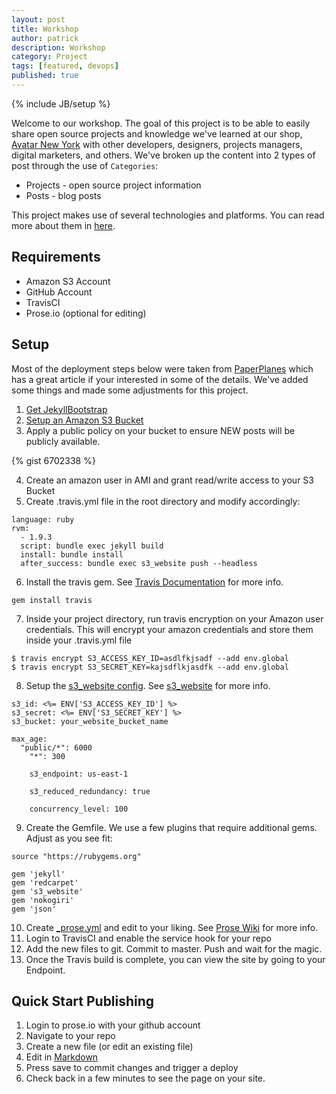 ```yaml
---
layout: post
title: Workshop
author: patrick
description: Workshop
category: Project
tags: [featured, devops]
published: true
---
```


{% include JB/setup %}

Welcome to our workshop.  The goal of this project is to be able to easily share open source projects and knowledge we've learned at our shop, [Avatar New York](http://avatarnewyork.com) with other developers, designers, projects managers, digital marketers, and others.  We've broken up the content into 2 types of post through the use of `Categories`:

* Projects - open source project information
* Posts - blog posts

This project makes use of several technologies and platforms.  You can read more about them in [here](/post/jekyll_travisci_amazons3_ohmy).

## Requirements
* Amazon S3 Account
* GitHub Account
* TravisCI
* Prose.io (optional for editing)

## Setup
Most of the deployment steps below were taken from [PaperPlanes](http://www.paperplanes.de/2013/8/13/deploying-your-jekyll-blog-to-s3-with-travis-ci.html) which has a great article if your interested in some of the details.  We've added some things and made some adjustments for this project.

1. [Get JekyllBootstrap](http://jekyllbootstrap.com/)
2. [Setup an Amazon S3 Bucket](http://docs.aws.amazon.com/AmazonS3/latest/dev/website-hosting-custom-domain-walkthrough.html)
3. Apply a public policy on your bucket to ensure NEW posts will be publicly available.

{% gist 6702338 %}

4. Create an amazon user in AMI and grant read/write access to your S3 Bucket
5. Create .travis.yml file in the root directory and modify accordingly:

```
language: ruby
rvm:
  - 1.9.3
  script: bundle exec jekyll build
  install: bundle install
  after_success: bundle exec s3_website push --headless
```

6. Install the travis gem.  See [Travis Documentation](http://about.travis-ci.org/docs/user/encryption-keys/) for more info.

`gem install travis`

7. Inside your project directory, run travis encryption on your Amazon user credentials.  This will encrypt your amazon credentials and store them inside your .travis.yml file

```
$ travis encrypt S3_ACCESS_KEY_ID=asdlfkjsadf --add env.global
$ travis encrypt S3_SECRET_KEY=kajsdflkjasdfk --add env.global
```

8. Setup the [s3_website config](https://github.com/laurilehmijoki/s3_website).  See [s3_website](https://github.com/laurilehmijoki/s3_website) for more info.

```
s3_id: <%= ENV['S3_ACCESS_KEY_ID'] %>
s3_secret: <%= ENV['S3_SECRET_KEY'] %>
s3_bucket: your_website_bucket_name

max_age:
  "public/*": 6000
    "*": 300

	s3_endpoint: us-east-1

	s3_reduced_redundancy: true

	concurrency_level: 100
```

9. Create the Gemfile.  We use a few plugins that require additional gems.  Adjust as you see fit:

```
source "https://rubygems.org"

gem 'jekyll'
gem 'redcarpet'
gem 's3_website'
gem 'nokogiri'
gem 'json'
```

10. Create [_prose.yml](https://github.com/avatarnewyork/avatarnewyork.github.com/blob/master/_prose.yml) and edit to your liking.  See [Prose Wiki](https://github.com/prose/prose/wiki/Prose-Configuration) for more info.
11. Login to TravisCI and enable the service hook for your repo
12. Add the new files to git.  Commit to master.  Push and wait for the magic.
13. Once the Travis build is complete, you can view the site by going to your Endpoint.

## Quick Start Publishing
1. Login to prose.io with your github account
2. Navigate to your repo
3. Create a new file (or edit an existing file)
4. Edit in [Markdown](http://github.github.com/github-flavored-markdown/)
4. Press save to commit changes and trigger a deploy
5. Check back in a few minutes to see the page on your site.
